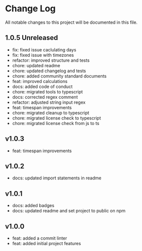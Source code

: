 # Change Log
All notable changes to this project will be documented in this file.

## 1.0.5 Unreleased
- fix: fixed issue caclulating days
- fix: fixed issue with timezones
- refactor: improved structure and tests
- chore: updated readme
- chore: updated changelog and tests
- chore: added community standard documents
- feat: improved calculations
- docs: added code of conduct
- chore: migrated tools to typescript
- docs: corrected regex comment
- refactor: adjusted string input regex
- feat: timespan improvements
- chore: migrated cleanup to typescript
- chore: migrated license check to typescript
- chore: migrated license check from js to ts

## v1.0.3
- feat: timespan improvements

## v1.0.2
- docs: updated import statements in readme

## v1.0.1
- docs: added badges
- docs: updated readme and set project to public on npm

## v1.0.0
- feat: added a commit linter
- feat: added initial project features
